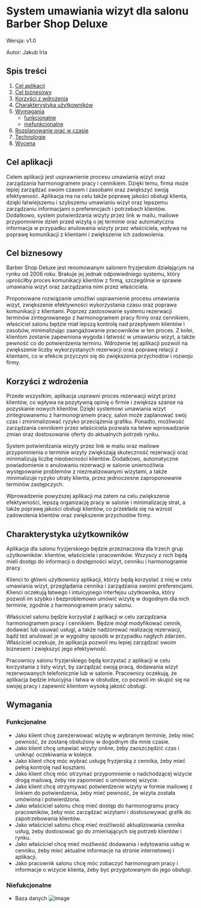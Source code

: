 # System umawiania wizyt dla salonu Barber Shop Deluxe

Wersja: v1.0

Autor: Jakub Irla

## Spis treści

1. [Cel aplikacji](#cel-aplikacji)
3. [Cel biznesowy](#cel-biznesowy)
4. [Korzyści z wdrożenia](#korzyści-z-wdrożenia)
5. [Charakterystyka użytkowników](#charakterystyka-użytkowników)
8. [Wymagania](#wymagania)
   * [funkcjonalne](#funkcjonalne)
   * [niefunkcjonalne](#niefunkcjonalne)
5. [Rozplanowanie prac w czasie](#rozplanowanie-prac-w-czasie)
7. [Technologie](#technologie)
9. [Wycena](#wycena)

## Cel aplikacji

Celem aplikacji jest usprawnienie procesu umawiania wizyt oraz zarządzania harmonogramem pracy i cennikiem. Dzięki temu, firma może lepiej zarządzać swoim czasem i zasobami oraz zwiększyć swoją efektywność. Aplikacja ma na celu także poprawę jakości obsługi klienta, dzięki łatwiejszemu i szybszemu umawianiu wizyt oraz lepszemu zarządzaniu informacjami o preferencjach i potrzebach klientów. Dodatkowo, system potwierdzania wizyty przez link w mailu, mailowe przypomnienie dzień przed wizytą o jej terminie oraz automatyczna informacja w przypadku anulowania wizyty przez właściciela, wpływa na poprawę komunikacji z klientami i zwiększenie ich zadowolenia.

## Cel biznesowy

Barber Shop Deluxe jest renomowanym salonem fryzjerskim działającym na rynku od 2006 roku. Brakuje jej jednak odpowiedniego systemu, który uprościłby proces komunikacji klientów z firmą, szczególnie w sprawie umawiania wizyt oraz zarządzania nimi przez właściciela.

Proponowane rozwiązanie umożliwi usprawnienie procesu umawiania wizyt, zwiększenie efektywności wykorzystania czasu oraz poprawa komunikacji z klientami. Poprzez zastosowanie systemu rezerwacji terminów zintegrowanego z harmonogramem pracy firmy oraz cennikiem, właściciel salonu będzie miał lepszą kontrolę nad przepływem klientów i zasobów, minimalizując zaangażowanie pracowników w ten proces. Z kolei, klientom zostanie zapewniona wygoda i łatwość w umawianiu wizyt, a także pewność co do potwierdzenia terminu. Wdrożenie tej aplikacji pozwoli na zwiększenie liczby wykorzystanych rezerwacji oraz poprawę relacji z klientami, co w efekcie przyczyni się do zwiększenia przychodów i rozwoju firmy.

## Korzyści z wdrożenia

Przede wszystkim, aplikacja usprawni proces rezerwacji wizyt przez klientów, co wpływa na pozytywną opinię o firmie i zwiększa szanse na pozyskanie nowych klientów. Dzięki systemowi umawiania wizyt zintegrowanemu z harmonogramem pracy, salon może zaplanować swój czas i zminimalizować ryzyko przeciążenia grafiku. Ponadto, możliwość zarządzania cennikiem przez właściciela pozwala na łatwe wprowadzanie zmian oraz dostosowanie oferty do aktualnych potrzeb rynku.

System potwierdzania wizyty przez link w mailu oraz mailowe przypomnienia o terminie wizyty zwiększają skuteczność rezerwacji oraz minimalizują liczbę nieobecności klientów. Dodatkowo, automatyczne powiadomienie o anulowaniu rezerwacji w salonie uniemożliwia występowanie problemów z niezrealizowanymi wizytami, a także minimalizuje ryzyko utraty klienta, przez jednoczesne zaproponowanie terminów zastępczych.

Wprowadzenie powyższej aplikacji ma zatem na celu zwiększenie efektywności, lepszą organizację pracy w salonie i minimalizację strat, a także poprawę jakości obsługi klientów, co przekłada się na wzrost zadowolenia klientów oraz zwiększenie przychodów firmy.

## Charakterystyka użytkowników

Aplikacja dla salonu fryzjerskiego będzie przeznaczona dla trzech grup użytkowników: klientów, właściciela i pracowników. Wszyscy z nich będą mieli dostęp do informacji o dostępności wizyt, cenniku i harmonogramie pracy.

Klienci to główni użytkownicy aplikacji, którzy będą korzystać z niej w celu umawiania wizyt, przeglądania cennika i zarządzania swoimi preferencjami. Klienci oczekują łatwego i intuicyjnego interfejsu użytkownika, który pozwoli im szybko i bezproblemowo umówić wizytę w dogodnym dla nich terminie, zgodnie z harmonogramem pracy salonu.

Właściciel salonu będzie korzystał z aplikacji w celu zarządzania harmonogramem pracy i cennikiem. Będzie mógł modyfikować cennik, dodawać lub usuwać usługi, a także nadzorować realizację rezerwacji, bądź też anulować je w wygodny sposób w przypadku nagłych zdarzen. Właściciel oczekuje, że aplikacja pozwoli mu lepiej zarządzać swoim biznesem i zwiększyć jego efektywność.

Pracownicy salonu fryzjerskiego będą korzystać z aplikacji w celu korzystania z listy wizyt, by zarządzać swoją pracą, dodawania wizyt rezerwowanych telefonicznie lub w salonie. Pracownicy oczekują, że aplikacja będzie intuicyjna i łatwa w obsłudze, co pozwoli im skupić się na swojej pracy i zapewnić klientom wysoką jakość obsługi.

## Wymagania

### Funkcjonalne
* Jako klient chcę zarezerwować wizytę w wybranym terminie, żeby mieć pewność, że zostanę obsłużony w dogodnym dla mnie czasie.
* Jako klient chcę umawiać wizyty online, żeby zaoszczędzić czas i uniknąć oczekiwania w kolejce.
* Jako klient chcę móc wybrać usługę fryzjerską z cennika, żeby mieć pełną kontrolę nad kosztami.
* Jako klient chcę móc otrzymać przypomnienie o nadchodzącej wizycie drogą mailową, żeby nie zapomnieć o umówionej wizycie.
* Jako klient chcę otrzymywać potwierdzenie wizyty w formie mailowej z linkiem do potwierdzenia, żeby mieć pewność, że wizyta została umówiona i potwierdzona.
* Jako właściciel salonu chcę mieć dostęp do harmonogramu pracy pracowników, żeby móc zarządzać wizytami i dostosowywać grafik do zapotrzebowania klientów.
* Jako właściciel salonu chcę mieć możliwość aktualizowania cennika usług, żeby dostosować go do zmieniających się potrzeb klientów i rynku.
* Jako właściciel chcę mieć możliwość dodawania i edytowania usług w cenniku, żeby mieć aktualne informacje na stronie internetowej i aplikacji.
* Jako pracownik salonu chcę móc zobaczyć harmonogram pracy i informacje o wizycie klienta, żeby być przygotowanym do jego obsługi.

### Niefukcjonalne
* Baza danych
![image](https://github.com/jakubir/jakubirla-projekt-specyfikacja/assets/76539255/4a5eed6e-8722-4688-b604-6b4a90babc32)
